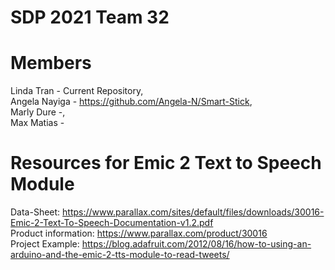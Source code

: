 # SDP 2021 Team 32

# Members
Linda Tran - Current Repository,                                                            
Angela Nayiga - https://github.com/Angela-N/Smart-Stick,                                            
Marly Dure -,                                                       
Max Matias -                                        

# Resources for Emic 2 Text to Speech Module 
Data-Sheet: https://www.parallax.com/sites/default/files/downloads/30016-Emic-2-Text-To-Speech-Documentation-v1.2.pdf                             
Product information: https://www.parallax.com/product/30016                                                   
Project Example: https://blog.adafruit.com/2012/08/16/how-to-using-an-arduino-and-the-emic-2-tts-module-to-read-tweets/                         
